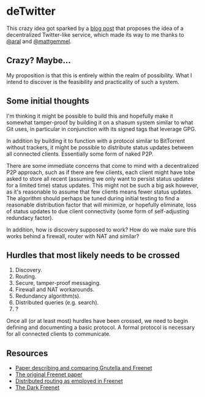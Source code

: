 # deTwitter
This crazy idea got sparked by a [blog post][1] that proposes the idea of a
decentralized Twitter-like service, which made its way to me thanks to
[@aral](https://twitter.com/aral) and
[@mattgemmel](https://twitter.com/mattgemmell).


## Crazy? Maybe...
My proposition is that this is entirely within the realm of possibility.
What I intend to discover is the feasibility and practicality of such a
system.


## Some initial thoughts
I'm thinking it might be possible to build this and hopefully make it
somewhat tamper-proof by building it on a shasum system similar to what Git
uses, in particular in conjunction with its signed tags that leverage GPG.

In addition by building it to function with a protocol similar to BitTorrent
without trackers, it might be possible to distribute status updates between
all connected clients. Essentially some form of naked P2P.

There are some immediate concerns that come to mind with a decentralized P2P
approach, such as if there are few clients, each client might have tobe asked
to store all recent (assuming we only want to persist status updates for a
limited time) status updates. This might not be such a big ask however, as
it's reasonable to assume that few clients means fewer status updates.
The algorithm should perhaps be tuned during initial testing to find a
reasonable distribution factor that will minimize, or hopefully eliminate,
loss of status updates to due client connectivity (some form of
self-adjusting redundacy factor).

In addition, how is discovery supposed to work? How do we make sure this
works behind a firewall, router with NAT and similar?


## Hurdles that most likely needs to be crossed
 1. Discovery.
 2. Routing.
 3. Secure, tamper-proof messaging.
 4. Firewall and NAT workarounds.
 5. Redundancy algorithm(s).
 6. Distributed queries (e.g. search).
 7. ?

Once all (or at least most) hurdles have been crossed, we need to begin
defining and documenting a basic protocol. A formal protocol is necessary
for all connected clients to communicate.


## Resources
 -  [Paper describing and comparing Gnutella and Freenet][2]
 -  [The original Freenet paper][3]
 -  [Distributed routing as employed in Freenet][4]
 -  [The Dark Freenet][5]


[1]: http://inessential.com/2012/06/29/matthew_on_twitter_restrictions
[2]: http://www.sysdesign.ca/archive/berkes_gnutella_freenet.pdf
[3]: https://freenetproject.org/papers/ddisrs.pdf
[4]: https://freenetproject.org/papers/swroute.pdf
[5]: https://freenetproject.org/papers/freenet-0.7.5-paper.pdf
